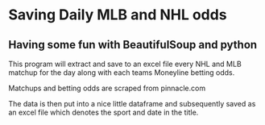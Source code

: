 # Saving Daily MLB and NHL odds

## Having some fun with BeautifulSoup and python

This program will extract and save to an excel file every NHL and MLB matchup for the day along with each teams Moneyline betting odds. 
 
Matchups and betting odds are scraped from pinnacle.com

The data is then put into a nice little dataframe and subsequently saved as an excel file which denotes the sport and date in the title.
